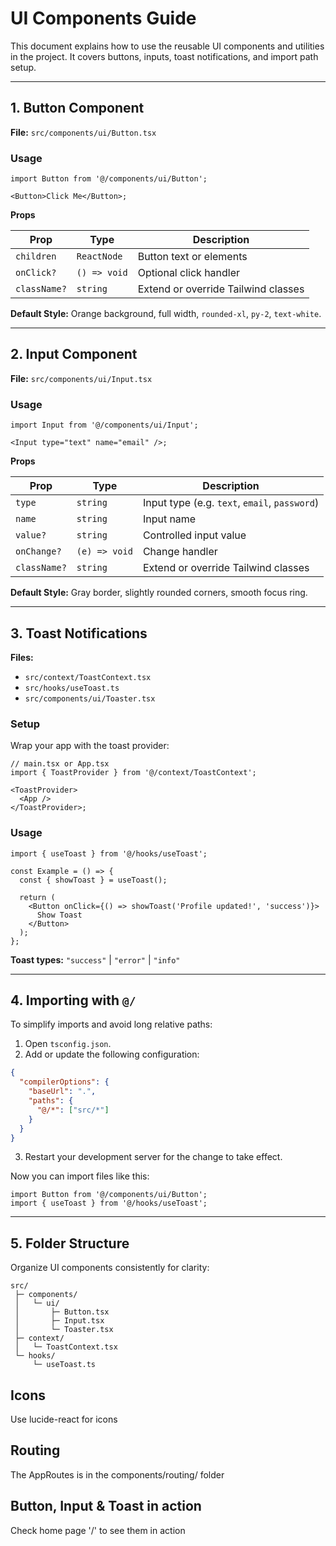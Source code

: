 # UI Components Guide

This document explains how to use the reusable UI components and utilities in the project. It covers buttons, inputs, toast notifications, and import path setup.

---

## 1. Button Component

**File:** `src/components/ui/Button.tsx`

### Usage

```tsx
import Button from '@/components/ui/Button';

<Button>Click Me</Button>;
```

**Props**

| Prop         | Type         | Description                         |
| ------------ | ------------ | ----------------------------------- |
| `children`   | `ReactNode`  | Button text or elements             |
| `onClick?`   | `() => void` | Optional click handler              |
| `className?` | `string`     | Extend or override Tailwind classes |

**Default Style:**
Orange background, full width, `rounded-xl`, `py-2`, `text-white`.

---

## 2. Input Component

**File:** `src/components/ui/Input.tsx`

### Usage

```tsx
import Input from '@/components/ui/Input';

<Input type="text" name="email" />;
```

**Props**

| Prop         | Type          | Description                                   |
| ------------ | ------------- | --------------------------------------------- |
| `type`       | `string`      | Input type (e.g. `text`, `email`, `password`) |
| `name`       | `string`      | Input name                                    |
| `value?`     | `string`      | Controlled input value                        |
| `onChange?`  | `(e) => void` | Change handler                                |
| `className?` | `string`      | Extend or override Tailwind classes           |

**Default Style:**
Gray border, slightly rounded corners, smooth focus ring.

---

## 3. Toast Notifications

**Files:**

- `src/context/ToastContext.tsx`
- `src/hooks/useToast.ts`
- `src/components/ui/Toaster.tsx`

### Setup

Wrap your app with the toast provider:

```tsx
// main.tsx or App.tsx
import { ToastProvider } from '@/context/ToastContext';

<ToastProvider>
  <App />
</ToastProvider>;
```

### Usage

```tsx
import { useToast } from '@/hooks/useToast';

const Example = () => {
  const { showToast } = useToast();

  return (
    <Button onClick={() => showToast('Profile updated!', 'success')}>
      Show Toast
    </Button>
  );
};
```

**Toast types:**
`"success"` | `"error"` | `"info"`

---

## 4. Importing with `@/`

To simplify imports and avoid long relative paths:

1. Open `tsconfig.json`.
2. Add or update the following configuration:

```json
{
  "compilerOptions": {
    "baseUrl": ".",
    "paths": {
      "@/*": ["src/*"]
    }
  }
}
```

3. Restart your development server for the change to take effect.

Now you can import files like this:

```tsx
import Button from '@/components/ui/Button';
import { useToast } from '@/hooks/useToast';
```

---

## 5. Folder Structure

Organize UI components consistently for clarity:

```
src/
 ├─ components/
 │   └─ ui/
 │       ├─ Button.tsx
 │       ├─ Input.tsx
 │       └─ Toaster.tsx
 ├─ context/
 │   └─ ToastContext.tsx
 └─ hooks/
     └─ useToast.ts
```

## Icons

Use lucide-react for icons

## Routing

The AppRoutes is in the components/routing/ folder

## Button, Input & Toast in action

Check home page '/' to see them in action
